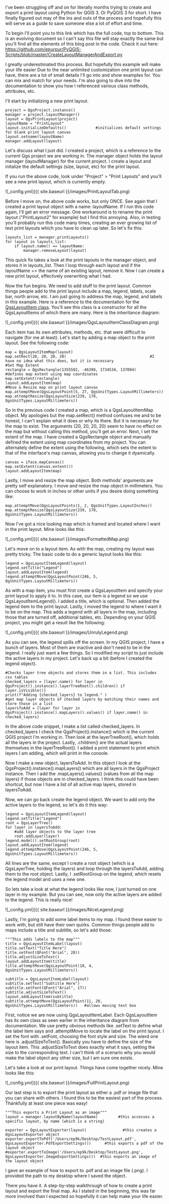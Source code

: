 I've been struggling off and on for literally months trying to create and export a print layout using Python for QGIS 3. Or
PyQGIS 3 for short. I have finally figured out may of the ins and outs of the process and hopefully this will serve
as a guide to save someone else a lot of effort and time. 

To begin I'll point you to this link which has the full code, top to bottom. This is an evolving document so I can't say this
file will stay exactly the same but you'll find all the elements of this blog post in the code. Check it out here:
https://github.com/epurpur/PyQGIS-Scripts/blob/master/CreateLayoutManagerAndExport.py

I greatly underestimated this process. But hopefully this example will make your life easier
Due to the near unlimited customization one print layout can have, there are a lot of small details I'll go into and show 
examples for. You can mix and match for your needs. I'm also going to dive into the documentation to show you how I referenced 
various class methods, attributes, etc.

I'll start by initializing a new print layout.

    project = QgsProject.instance()         
    manager = project.layoutManager()       
    layout = QgsPrintLayout(project)        
    layoutName = "PrintLayout"
    layout.initializeDefaults()             #initializes default settings for blank print layout canvas
    layout.setname(layoutName)
    manager.addLayout(layout)

Let's discuss what I just did. I created a project, which is a reference to the current Qgs project we are working in.
The manager object holds the layout manager (layoutManager) for the current project. I create a layout and initalize the
default settings (size, layout, etc) for the print layout. 

If you run the above code, look under "Project" > "Print Layouts" and you'll see a new print layout, which is currently empty.

![_config.yml]({{ site.baseurl }}/images/PrintLayoutTab.png)

Before I move on, the above code works, but only ONCE. See again that I created a print layout object with a name: layoutName.
If I run this code again, I'll get an error message. One workaround is to rename the print layout ("PrintLayout2" for example)
but I find this annoying. Also, in testing you'll probably run this code many times, creating an ever growing list of test
print layouts which you have to clean up later. So let's fix this:

    layouts_list = manager.printLayouts()
    for layout in layouts_list:
        if layout.name() == layoutName:
            manager.removeLayout(layout)

This quick fix takes a look at the print layouts in the manager object, and stores it in layouts_list. Then I loop through
each layout and if the layoutName == the name of an existing layout, remove it. Now I can create a new print layout,
effectively overwriting what I had. 

Now the fun begins. We need to add stuff to the print layout. Common things people add to the print layout include a map,
legend, labels, scale bar, north arrow, etc. I am just going to address the map, legend, and labels in this example. Here is
a reference to the documentation for the [QgsLayoutItem class](https://qgis.org/api/classQgsLayoutItem.html). You'll see this
class is a constructor for all the QgsLayoutItems of which there are many. Here is the inheritance diagram:

![_config.yml]({{ site.baseurl }}/images/QgsLayoutItemClassDiagram.png)      

Each item has its own attributes, methods, etc. that were difficult to navigate (for me at least). Let's start by adding a map 
object to the print layout. See the following code:

    map = QgsLayoutItemMap(layout)
    map.setRect(20, 20, 20, 20)                                     #I have no idea what this does, but it is necessary
    #Set Map Extent
    rectangle = QgsRectangle(1355502, -46398, 1734534, 137094)      #defines map extent using map coordinates
    map.setExtent(rectangle)
    layout.addLayoutItem(map)
    #Move & Resize map on print layout canvas
    map.attemptMove(QgsLayoutPoint(5, 27, QgsUnitTypes.LayoutMillimeters))
    map.attemptResize(QgsLayoutSize(239, 178, QgsUnitTypes.LayoutMillimeters))
    
So in the previous code I created a map, which is a QgsLayoutItemMap object. My apologies but the map.setRect() method 
confuses me and to be honest, I can't explain what it does or why its there. But it is necessary for the map to exist. 
The arguments (20, 20, 20, 20) seem to have no effect on the map but without calling this method, you'll get an error.
Next, I set the extent of the map. I have created a QgsRectangle object and manually defined the extent using map coordinates
from my project. You can alternately define the extent using the following, which sets the extent to that of the interface's
map canvas, allowing you to change it dyamically.

    canvas = iface.mapCanvas()
    map.setExtent(canvas.extent())
    layout.addLayoutItem(map)
    
Lastly, I move and resize the map object. Both methods' arguments are pretty self explanatory. I move and resize the map
object in millimeters. You can choose to work in inches or other units if you desire doing something like:

    map.attemptMove(QgsLayoutPoints(1, 2, QgsUnitTypes.LayoutInches))
    map.attemptResize(QgsLayoutSize(239, 178, QgsUnitTypes.LayoutMillimeters))

Now I've got a nice looking map which is framed and located where I want in the print layout. Mine looks like this:

![_config.yml]({{ site.baseurl }}/images/FormattedMap.png)


Let's move on to a layout item. As with the map, creating my layout was pretty tricky. The basic code to do a generic layout
looks like this:

    legend = QgsLayoutItemLegend(layout)
    legend.setTitle("Legend")
    layout.addLayoutItem(legend)
    legend.attemptMove(QgsLayoutPoint(246, 5, QgsUnitTypes.LayoutMillimeters))

As with a map item, you must first create a QgsLayoutItem and specify your print layout to apply it to. In this case, our item
is a legend so we use QgsLayoutItemLegend(). I added a title, which is optional. Then added the legend item to the print
layout. Lastly, I moved the legend to where I want it to be on the map.
This adds a legend with all layers in the map, including those that are turned off, additional tables, etc. Depending on
your QGIS project, you might get a result like the following:

![_config.yml]({{ site.baseurl }}/images/UnrulyLegend.png)
    
As you can see, the legend spills off the screen. In my QGIS project, I have a bunch of layers. Most of them are inactive
and don't need to be in the legend. I really just want a few things. So I modified my script to just include the active 
layers in my project. Let's back up a bit (before I created the legend object).

    #Checks layer tree objects and stores them in a list. This includes csv tables
    checked_layers = [layer.name() for layer in QgsProject().instance().layerTreeRoot().children() if layer.isVisible()]
    print(f"Adding {checked_layers} to legend." )
    #get map layer objects of checked layers by matching their names and store those in a list
    layersToAdd = [layer for layer in QgsProject().instance().mapLayers().values() if layer.name() in checked_layers]

In the above code snippet, I make a list called checked_layers. In checked_layers I check the QgsProject().instance() which
is the current QGIS project I'm working in. Then look at the layerTreeRoot(), which holds all the layers in the project.
Lastly, .children() are the actual layers themselves in the layerTreeRoot(). I added a print statement to print which layers
I am adding, which will print in the console. 

Now I make a new object, layersToAdd. In this object I look at the QgsProject().instance().mapLayers() which are all layers
in the QgsProject instance. Then I add the .mapLayers().values() (values from all the map layers) if those objects are in
checked_layers. I think this could have been shortcut, but now I have a list of all active map layers, stored in layersToAdd.

Now, we can go back create the legend object. We want to add only the active layers to the legend, so let's do it this way:

    legend = QgsLayoutItemLegend(layout)
    legend.setTitle("Legend")
    root = QgsLayerTree()
    for layer in layersToAdd:
        #add layer objects to the layer tree
        root.addLayer(layer)
    legend.model().setRootGroup(root)
    layout.addLayoutItem(legend)
    legend.attemptMove(QgsLayoutPoint(246, 5, QgsUnitTypes.LayoutMillimeters))

All lines are the same, except I create a root object (which is a QgsLayerTree, holding the layers)
and loop through the layersToAdd, adding them to the root object. Lastly, I .setRootGroup on the legend, which resets the 
legend model and uses a new one.

So lets take a look at what the legend looks like now, I just turned on one layer in my example. But you can see, now only
the active layers are added to the legend. This is really nice!

![_config.yml]({{ site.baseurl }}/images/NiceLegend.png)

Lastly, I'm going to add some label items to my map. I found these easier to work with, but still have their own quirks.
Common things people add to maps include a title and subtitle, so let's add those:


    """This adds labels to the map"""
    title = QgsLayoutItemLabel(layout)
    title.setText("Title Here")
    title.setFont(QFont("Arial", 28))
    title.adjustSizeToText()
    layout.addLayoutItem(title)
    title.attemptMove(QgsLayoutPoint(10, 4, QgsUnitTypes.LayoutMillimeters))

    subtitle = QgsLayoutItemLabel(layout)
    subtitle.setText("Subtitle Here")
    subtitle.setFont(QFont("Arial", 17))
    subtitle.adjustSizeToText()
    layout.addLayoutItem(subtitle)
    subtitle.attemptMove(QgsLayoutPoint(11, 20, QgsUnitTypes.LayoutMillimeters))   #allows moving text box
    
First, notice we are now using QgsLayoutItemLabel. Each QgsLayoutItem has its own class as seen earlier in the inheritance
diagram from documentation. We use pretty obvious methods like .setText to define what the label item says and .attemptMove
to locate the label on the print layout. I set the font with .setFont, choosing the font style and size.
The wierd one here is .adjustSizeToText(). Basically you have to define the size of the layout item. This .adjustSizeToText 
does exactly what it says, setting the size to the corresponding text. I can't think of a scenario why you would make the 
label object any other size, but I am sure one exists.

Let's take a look at our print layout. Things have come together nicely. Mine looks like this:

![_config.yml]({{ site.baseurl }}/images/FullPrintLayout.png)

Our last step is to export the print layout as either a .pdf or image file that you can share with others. I found this to be
the easiest part of the process. Thankfully at least one piece was easy!


    """This exports a Print Layout as an image"""
    layout = manager.layoutByName(layoutName)         #this accesses a specific layout, by name (which is a string)

    exporter = QgsLayoutExporter(layout)                #this creates a QgsLayoutExporter object
    exporter.exportToPdf('/Users/ep9k/Desktop/TestLayout.pdf', QgsLayoutExporter.PdfExportSettings())      #this exports a pdf of the layout object
    #exporter.exportToImage('/Users/ep9k/Desktop/TestLayout.png', QgsLayoutExporter.ImageExportSettings())  #this exports an image of the layout object

I gave an example of how to export to .pdf and an image file (.png). I provided the path to my desktop where I saved the
object.

There you have it. A step-by-step walkthrough of how to create a print layout and export the final map. As I stated in the
beginning, this was far more involved than I expected so hopefully it can help make your life easier.
